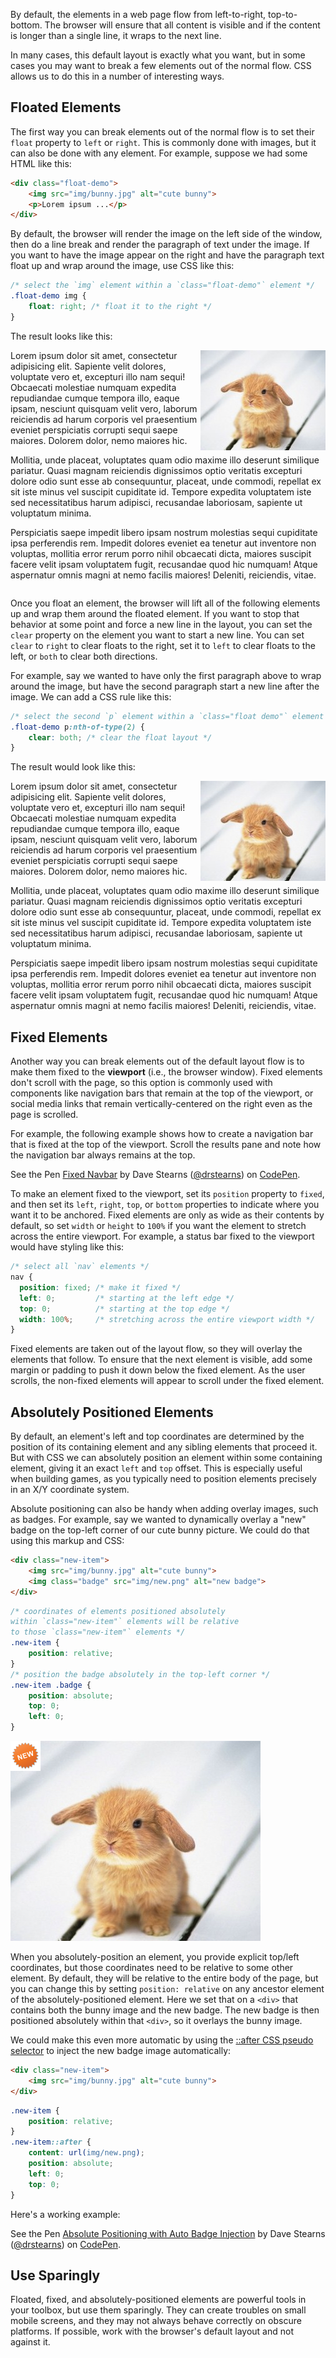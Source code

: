 By default, the elements in a web page flow from left-to-right, top-to-bottom. The browser will ensure that all content is visible and if the content is longer than a single line, it wraps to the next line. 

In many cases, this default layout is exactly what you want, but in some cases you may want to break a few elements out of the normal flow. CSS allows us to do this in a number of interesting ways.

## Floated Elements

The first way you can break elements out of the normal flow is to set their `float` property to `left` or `right`. This is commonly done with images, but it can also be done with any element. For example, suppose we had some HTML like this:

```html
<div class="float-demo">
	<img src="img/bunny.jpg" alt="cute bunny">
	<p>Lorem ipsum ...</p>
</div>
```

By default, the browser will render the image on the left side of the window, then do a line break and render the paragraph of text under the image. If you want to have the image appear on the right and have the paragraph text float up and wrap around the image, use CSS like this:

```css
/* select the `img` element within a `class="float-demo"` element */
.float-demo img {
	float: right; /* float it to the right */
}
```

The result looks like this:

<div class="screenshot">
	<img src="img/bunny-sm.jpg" alt="cute bunny" style="float: right">
	<p>Lorem ipsum dolor sit amet, consectetur adipisicing elit. Sapiente velit dolores, voluptate vero et, excepturi illo nam sequi! Obcaecati molestiae numquam expedita repudiandae cumque tempora illo, eaque ipsam, nesciunt quisquam velit vero, laborum reiciendis ad harum corporis vel praesentium eveniet perspiciatis corrupti sequi saepe maiores. Dolorem dolor, nemo maiores hic.</p>
	<p>Mollitia, unde placeat, voluptates quam odio maxime illo deserunt similique pariatur. Quasi magnam reiciendis dignissimos optio veritatis excepturi dolore odio sunt esse ab consequuntur, placeat, unde commodi, repellat ex sit iste minus vel suscipit cupiditate id. Tempore expedita voluptatem iste sed necessitatibus harum adipisci, recusandae laboriosam, sapiente ut voluptatum minima.</p>
	<p>Perspiciatis saepe impedit libero ipsam nostrum molestias sequi cupiditate ipsa perferendis rem. Impedit dolores eveniet ea tenetur aut inventore non voluptas, mollitia error rerum porro nihil obcaecati dicta, maiores suscipit facere velit ipsam voluptatem fugit, recusandae quod hic numquam! Atque aspernatur omnis magni at nemo facilis maiores! Deleniti, reiciendis, vitae.</p>
</div>
<div style="clear:both"></div>

Once you float an element, the browser will lift all of the following elements up and wrap them around the floated element. If you want to stop that behavior at some point and force a new line in the layout, you can set the `clear` property on the element you want to start a new line. You can set `clear` to `right` to clear floats to the right, set it to `left` to clear floats to the left, or `both` to clear both directions.

For example, say we wanted to have only the first paragraph above to wrap around the image, but have the second paragraph start a new line after the image. We can add a CSS rule like this:

```css
/* select the second `p` element within a `class="float demo"` element */
.float-demo p:nth-of-type(2) {
	clear: both; /* clear the float layout */
}
```
The result would look like this:

<div class="screenshot">
	<img src="img/bunny-sm.jpg" alt="cute bunny" style="float: right">
	<p>Lorem ipsum dolor sit amet, consectetur adipisicing elit. Sapiente velit dolores, voluptate vero et, excepturi illo nam sequi! Obcaecati molestiae numquam expedita repudiandae cumque tempora illo, eaque ipsam, nesciunt quisquam velit vero, laborum reiciendis ad harum corporis vel praesentium eveniet perspiciatis corrupti sequi saepe maiores. Dolorem dolor, nemo maiores hic.</p>
	<p style="clear:both">Mollitia, unde placeat, voluptates quam odio maxime illo deserunt similique pariatur. Quasi magnam reiciendis dignissimos optio veritatis excepturi dolore odio sunt esse ab consequuntur, placeat, unde commodi, repellat ex sit iste minus vel suscipit cupiditate id. Tempore expedita voluptatem iste sed necessitatibus harum adipisci, recusandae laboriosam, sapiente ut voluptatum minima.</p>
	<p>Perspiciatis saepe impedit libero ipsam nostrum molestias sequi cupiditate ipsa perferendis rem. Impedit dolores eveniet ea tenetur aut inventore non voluptas, mollitia error rerum porro nihil obcaecati dicta, maiores suscipit facere velit ipsam voluptatem fugit, recusandae quod hic numquam! Atque aspernatur omnis magni at nemo facilis maiores! Deleniti, reiciendis, vitae.</p>
</div>

## Fixed Elements

Another way you can break elements out of the default layout flow is to make them fixed to the **viewport** (i.e., the browser window). Fixed elements don't scroll with the page, so this option is commonly used with components like navigation bars that remain at the top of the viewport, or social media links that remain vertically-centered on the right even as the page is scrolled.

For example, the following example shows how to create a navigation bar that is fixed at the top of the viewport. Scroll the results pane and note how the navigation bar always remains at the top.

<p data-height="300" data-theme-id="19831" data-slug-hash="rzvxXN" data-default-tab="css,result" data-user="drstearns" data-embed-version="2" data-pen-title="Fixed Navbar" class="codepen">See the Pen <a href="https://codepen.io/drstearns/pen/rzvxXN/">Fixed Navbar</a> by Dave Stearns (<a href="https://codepen.io/drstearns">@drstearns</a>) on <a href="https://codepen.io">CodePen</a>.</p>
<script async src="https://production-assets.codepen.io/assets/embed/ei.js"></script>

To make an element fixed to the viewport, set its `position` property to `fixed`, and then set its `left`, `right`, `top`, or `bottom` properties to indicate where you want it to be anchored. Fixed elements are only as wide as their contents by default, so set `width` or `height` to `100%` if you want the element to stretch across the entire viewport. For example, a status bar fixed to the viewport would have styling like this:

```css
/* select all `nav` elements */
nav {
  position: fixed; /* make it fixed */
  left: 0;         /* starting at the left edge */
  top: 0;          /* starting at the top edge */
  width: 100%;     /* stretching across the entire viewport width */
}
```

Fixed elements are taken out of the layout flow, so they will overlay the elements that follow. To ensure that the next element is visible, add some margin or padding to push it down below the fixed element. As the user scrolls, the non-fixed elements will appear to scroll under the fixed element. 

## Absolutely Positioned Elements

By default, an element's left and top coordinates are determined by the position of its containing element and any sibling elements that proceed it. But with CSS we can absolutely position an element within some containing element, giving it an exact `left` and `top` offset. This is especially useful when building games, as you typically need to position elements precisely in an X/Y coordinate system.

Absolute positioning can also be handy when adding overlay images, such as badges. For example, say we wanted to dynamically overlay a "new" badge on the top-left corner of our cute bunny picture. We could do that using this markup and CSS:

```html
<div class="new-item">
	<img src="img/bunny.jpg" alt="cute bunny">
	<img class="badge" src="img/new.png" alt="new badge">
</div>
```

```css
/* coordinates of elements positioned absolutely 
within `class="new-item"` elements will be relative
to those `class="new-item"` elements */
.new-item {
	position: relative;	
}
/* position the badge absolutely in the top-left corner */
.new-item .badge {
	position: absolute;
	top: 0;
	left: 0;
}
```

<div class="screenshot"><div style="position:relative"><img src="img/bunny.jpg" alt="cute bunny"><img src="img/new.png" alt="new badge" style="position:absolute;top:0;left:0"></div></div>

When you absolutely-position an element, you provide explicit top/left coordinates, but those coordinates need to be relative to some other element. By default, they will be relative to the entire body of the page, but you can change this by setting `position: relative` on any ancestor element of the absolutely-positioned element. Here we set that on a `<div>` that contains both the bunny image and the new badge. The new badge is then positioned absolutely within that `<div>`, so it overlays the bunny image.

We could make this even more automatic by using the [::after CSS pseudo selector](https://www.w3schools.com/cssref/sel_after.asp) to inject the new badge image automatically:

```html
<div class="new-item">
	<img src="img/bunny.jpg" alt="cute bunny">
</div>
```

```css
.new-item {
	position: relative;
}
.new-item::after {
	content: url(img/new.png);
	position: absolute;
	left: 0;
	top: 0;
}
```

Here's a working example:

<p data-height="384" data-theme-id="19831" data-slug-hash="ZJoOjr" data-default-tab="css,result" data-user="drstearns" data-embed-version="2" data-pen-title="Absolute Positioning with Auto Badge Injection" class="codepen">See the Pen <a href="https://codepen.io/drstearns/pen/ZJoOjr/">Absolute Positioning with Auto Badge Injection</a> by Dave Stearns (<a href="https://codepen.io/drstearns">@drstearns</a>) on <a href="https://codepen.io">CodePen</a>.</p>
<script async src="https://production-assets.codepen.io/assets/embed/ei.js"></script>

## Use Sparingly

Floated, fixed, and absolutely-positioned elements are powerful tools in your toolbox, but use them sparingly. They can create troubles on small mobile screens, and they may not always behave correctly on obscure platforms. If possible, work with the browser's default layout and not against it.





